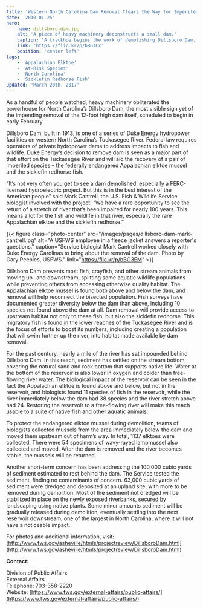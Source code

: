 ```yaml
---
title: 'Western North Carolina Dam Removal Clears the Way for Imperiled Species'
date: '2010-01-25'
hero:
    name: dillsboro-dam.jpg
    alt: 'A piece of heavy machinery deconstructs a small dam.'
    caption: 'A trackhoe begins the work of demolishing Dillsboro Dam. Photo by Gary Peeples, USFWS.'
    link: 'https://flic.kr/p/bBG3Lx'
    position: 'center left'
tags:
    - 'Appalachian Elktoe'
    - 'At-Risk Species'
    - 'North Carolina'
    - 'Sicklefin Redhorse Fish'
updated: 'March 20th, 2017'
---
```


As a handful of people watched, heavy machinery obliterated the powerhouse for North Carolina’s Dillsboro Dam, the most visible sign yet of the impending removal of the 12-foot high dam itself, scheduled to begin in early February.

Dillsboro Dam, built in 1913, is one of a series of Duke Energy hydropower facilities on western North Carolina’s Tuckasegee River. Federal law requires operators of private hydropower dams to address impacts to fish and wildlife. Duke Energy’s decision to remove dam is seen as a major part of that effort on the Tuckasegee River and will aid the recovery of a pair of imperiled species – the federally endangered Appalachian elktoe mussel and the sicklefin redhorse fish.

“It’s not very often you get to see a dam demolished, especially a FERC-licensed hydroelectric project. But this is in the best interest of the American people” said Mark Cantrell, the U.S. Fish & Wildlife Service biologist involved with the project. “We have a rare opportunity to see the return of a stretch of river that’s been impaired for nearly 100 years. This means a lot for the fish and wildlife in that river, especially the rare Appalachian elktoe and the sicklefin redhorse.”

{{< figure class="photo-center" src="/images/pages/dillsboro-dam-mark-cantrell.jpg" alt="A USFWS employee in a fleece jacket answers a reporter's questions." caption="Service biologist Mark Cantrell worked closely with Duke Energy Carolinas to bring about the removal of the dam. Photo by Gary Peeples, USFWS." link="https://flic.kr/p/bBG3EM" >}}

Dillsboro Dam prevents most fish, crayfish, and other stream animals from moving up- and downstream, splitting some aquatic wildlife populations while preventing others from accessing otherwise quality habitat. The Appalachian elktoe mussel is found both above and below the dam, and removal will help reconnect the bisected population. Fish surveys have documented greater diversity below the dam than above, including 10 species not found above the dam at all. Dam removal will provide access to upstream habitat not only to these fish, but also the sicklefin redhorse. This migratory fish is found in the lower reaches of the Tuckasegee River and is the focus of efforts to boost its numbers, including creating a population that will swim further up the river, into habitat made available by dam removal.

For the past century, nearly a mile of the river has sat impounded behind Dillsboro Dam. In this reach, sediment has settled on the stream bottom, covering the natural sand and rock bottom that supports native life. Water at the bottom of the reservoir is also lower in oxygen and colder than free-flowing river water. The biological impact of the reservoir can be seen in the fact the Appalachian elktoe is found above and below, but not in the reservoir, and biologists found 11 species of fish in the reservoir, while the river immediately below the dam had 38 species and the river stretch above had 24\. Restoring the reservoir to a free-flowing river will make this reach usable to a suite of native fish and other aquatic animals.

To protect the endangered elktoe mussel during demolition, teams of biologists collected mussels from the area immediately below the dam and moved them upstream out of harm’s way. In total, 1137 elktoes were collected. There were 54 specimens of wavy-rayed lampmussel also collected and moved. After the dam is removed and the river becomes stable, the mussels will be returned.

Another short-term concern has been addressing the 100,000 cubic yards of sediment estimated to rest behind the dam. The Service tested the sediment, finding no contaminants of concern. 63,000 cubic yards of sediment were dredged and deposited at an upland site, with more to be removed during demolition. Most of the sediment not dredged will be stabilized in place on the newly exposed riverbanks, secured by landscaping using native plants. Some minor amounts sediment will be gradually released during demolition, eventually settling into the next reservoir downstream, one of the largest in North Carolina, where it will not have a noticeable impact.

For photos and additional information, visit: [http://www.fws.gov/asheville/htmls/projectreview/DillsboroDam.html](http://www.fws.gov/asheville/htmls/projectreview/DillsboroDam.html)

**Contact:**

Division of Public Affairs  
External Affairs  
Telephone: 703-358-2220  
Website: [https://www.fws.gov/external-affairs/public-affairs/](https://www.fws.gov/external-affairs/public-affairs/)

